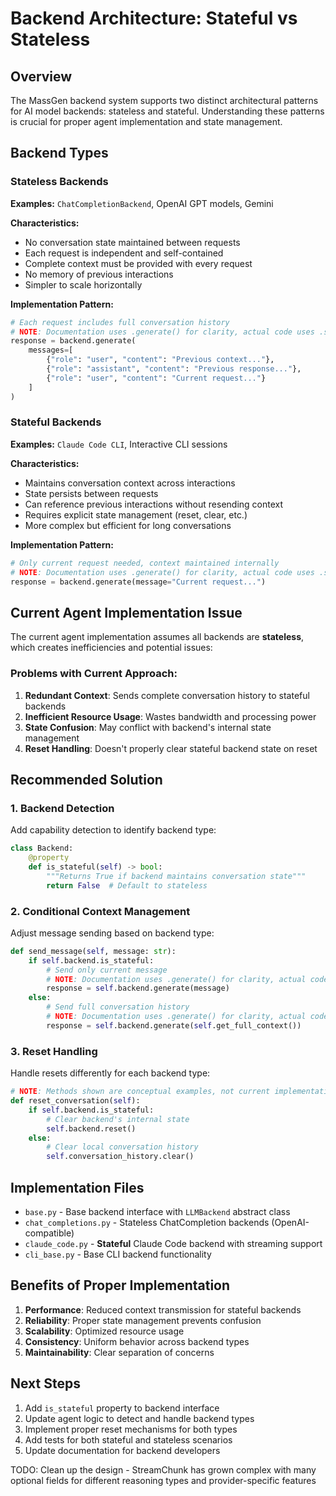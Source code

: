 # Backend Architecture: Stateful vs Stateless

## Overview

The MassGen backend system supports two distinct architectural patterns for AI model backends: stateless and stateful. Understanding these patterns is crucial for proper agent implementation and state management.

## Backend Types

### Stateless Backends

**Examples:** `ChatCompletionBackend`, OpenAI GPT models, Gemini

**Characteristics:**
- No conversation state maintained between requests
- Each request is independent and self-contained
- Complete context must be provided with every request
- No memory of previous interactions
- Simpler to scale horizontally

**Implementation Pattern:**
```python
# Each request includes full conversation history
# NOTE: Documentation uses .generate() for clarity, actual code uses .stream_with_tools()
response = backend.generate(
    messages=[
        {"role": "user", "content": "Previous context..."},
        {"role": "assistant", "content": "Previous response..."},
        {"role": "user", "content": "Current request..."}
    ]
)
```

### Stateful Backends

**Examples:** `Claude Code CLI`, Interactive CLI sessions

**Characteristics:**
- Maintains conversation context across interactions
- State persists between requests
- Can reference previous interactions without resending context
- Requires explicit state management (reset, clear, etc.)
- More complex but efficient for long conversations

**Implementation Pattern:**
```python
# Only current request needed, context maintained internally
# NOTE: Documentation uses .generate() for clarity, actual code uses .stream_with_tools()
response = backend.generate(message="Current request...")
```

## Current Agent Implementation Issue

The current agent implementation assumes all backends are **stateless**, which creates inefficiencies and potential issues:

### Problems with Current Approach:
1. **Redundant Context**: Sends complete conversation history to stateful backends
2. **Inefficient Resource Usage**: Wastes bandwidth and processing power
3. **State Confusion**: May conflict with backend's internal state management
4. **Reset Handling**: Doesn't properly clear stateful backend state on reset

## Recommended Solution

### 1. Backend Detection
Add capability detection to identify backend type:

```python
class Backend:
    @property
    def is_stateful(self) -> bool:
        """Returns True if backend maintains conversation state"""
        return False  # Default to stateless
```

### 2. Conditional Context Management
Adjust message sending based on backend type:

```python
def send_message(self, message: str):
    if self.backend.is_stateful:
        # Send only current message
        # NOTE: Documentation uses .generate() for clarity, actual code uses .stream_with_tools()
        response = self.backend.generate(message)
    else:
        # Send full conversation history
        # NOTE: Documentation uses .generate() for clarity, actual code uses .stream_with_tools()
        response = self.backend.generate(self.get_full_context())
```

### 3. Reset Handling
Handle resets differently for each backend type:

```python
# NOTE: Methods shown are conceptual examples, not current implementation
def reset_conversation(self):
    if self.backend.is_stateful:
        # Clear backend's internal state
        self.backend.reset()
    else:
        # Clear local conversation history
        self.conversation_history.clear()
```

## Implementation Files

- `base.py` - Base backend interface with `LLMBackend` abstract class
- `chat_completions.py` - Stateless ChatCompletion backends (OpenAI-compatible)  
- `claude_code.py` - **Stateful** Claude Code backend with streaming support
- `cli_base.py` - Base CLI backend functionality

## Benefits of Proper Implementation

1. **Performance**: Reduced context transmission for stateful backends
2. **Reliability**: Proper state management prevents confusion
3. **Scalability**: Optimized resource usage
4. **Consistency**: Uniform behavior across backend types
5. **Maintainability**: Clear separation of concerns

## Next Steps

1. Add `is_stateful` property to backend interface
2. Update agent logic to detect and handle backend types
3. Implement proper reset mechanisms for both types
4. Add tests for both stateful and stateless scenarios
5. Update documentation for backend developers

TODO: Clean up the design - StreamChunk has grown complex with many optional fields for different reasoning types and provider-specific features